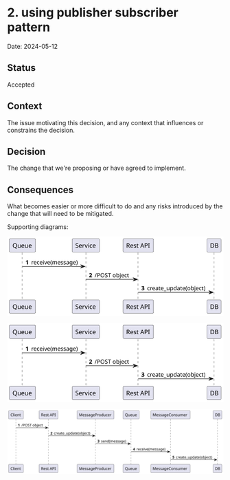 # 2. using publisher subscriber pattern

Date: 2024-05-12

## Status

Accepted

## Context

The issue motivating this decision, and any context that influences or constrains the decision.

## Decision

The change that we're proposing or have agreed to implement.

## Consequences

What becomes easier or more difficult to do and any risks introduced by the change that will need to be mitigated.

Supporting diagrams:

![](img/PublisherDiagram.svg)
<div hidden>

    @startuml img/PublisherDiagram

    autonumber
    Queue -> Service : receive(message)
    Service -> "Rest API": /POST object
    "Rest API" -> DB: create_update(object)

    @enduml

</div>


![](img/SubscriberDiagram.svg)
<div hidden>

    @startuml img/SubscriberDiagram

    autonumber
    Queue -> Service : receive(message)
    Service -> "Rest API": /POST object
    "Rest API" -> DB: create_update(object)

    @enduml

</div>

![](img/PublisherSubscriberDiagram.svg)
<div hidden>

    @startuml img/PublisherSubscriberDiagram

    autonumber
    
    Client -> "Rest API": /POST object
    "Rest API" -> MessageProducer: create_update(object)
    MessageProducer -> Queue : send(message)
    Queue -> MessageConsumer : receive(message)
    MessageConsumer -> DB: create_update(object)

    @enduml

</div>